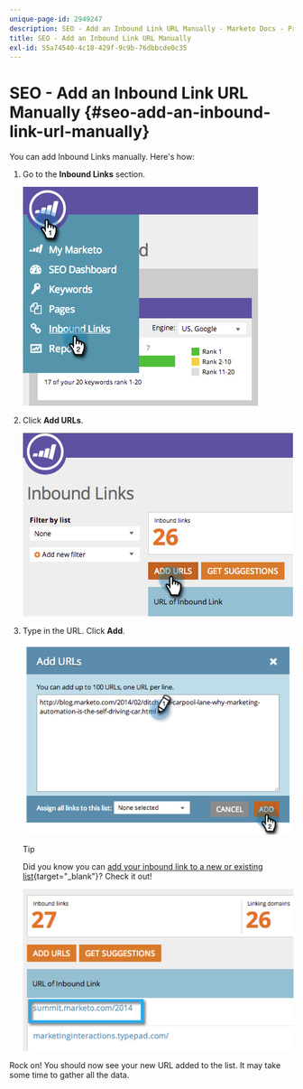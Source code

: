 ```yaml
---
unique-page-id: 2949247
description: SEO - Add an Inbound Link URL Manually - Marketo Docs - Product Documentation
title: SEO - Add an Inbound Link URL Manually
exl-id: 55a74540-4c18-429f-9c9b-76dbbcde0c35
---
```

# SEO - Add an Inbound Link URL Manually {#seo-add-an-inbound-link-url-manually}

You can add Inbound Links manually. Here's how:

1. Go to the **Inbound Links** section.

   ![](assets/image2014-9-18-13-3a40-3a3.png)

1. Click **Add URLs**.

   ![](assets/image2014-9-18-13-3a40-3a8.png)

1. Type in the URL. Click **Add**.

   ![](assets/image2014-9-18-13-3a40-3a32.png)

   >[!TIP]
   >
   >Did you know you can [add your inbound link to a new or existing list](/help/marketo/product-docs/additional-apps/seo/understanding-seo/seo-managing-lists.md){target="_blank"}? Check it out!

   ![](assets/image2014-9-18-13-3a41-3a14.png)

Rock on! You should now see your new URL added to the list. It may take some time to gather all the data.

